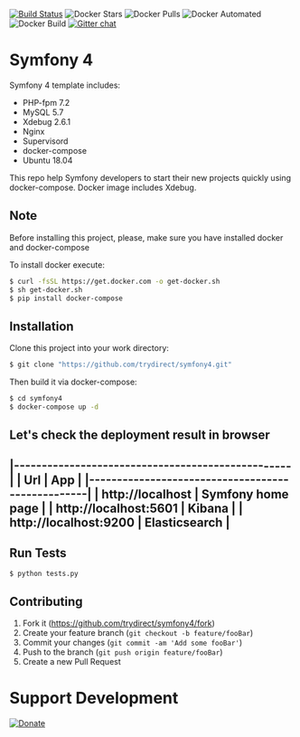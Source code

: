 [![Build Status](https://travis-ci.com/trydirect/symfony.svg?branch=master)](https://travis-ci.com/trydirect/symfony)
![Docker Stars](https://img.shields.io/docker/stars/trydirect/symfony.svg)
![Docker Pulls](https://img.shields.io/docker/pulls/trydirect/symfony.svg)
![Docker Automated](https://img.shields.io/docker/cloud/automated/trydirect/symfony.svg)
![Docker Build](https://img.shields.io/docker/cloud/build/trydirect/symfony.svg)
[![Gitter chat](https://badges.gitter.im/trydirect/community.png)](https://gitter.im/try-direct/community)

# Symfony 4
 Symfony 4 template includes:
 * PHP-fpm 7.2
 * MySQL 5.7
 * Xdebug 2.6.1
 * Nginx
 * Supervisord
 * docker-compose
 * Ubuntu 18.04
 
This repo help Symfony developers to start their new projects quickly using docker-compose.
Docker image includes Xdebug.

## Note
Before installing this project, please, make sure you have installed docker and docker-compose

To install docker execute: 
```sh
$ curl -fsSL https://get.docker.com -o get-docker.sh
$ sh get-docker.sh
$ pip install docker-compose
```

## Installation
Clone this project into your work directory:
```sh
$ git clone "https://github.com/trydirect/symfony4.git"
```
Then build it via docker-compose:
```sh
$ cd symfony4
$ docker-compose up -d
```

## Let's check the deployment result in browser
 
|--------------------------------------------------|
|          Url           |          App            |
|--------------------------------------------------|
| http://localhost       | Symfony home page       |
| http://localhost:5601  | Kibana                  |
| http://localhost:9200  | Elasticsearch           |
----------------------------------------------------


## Run Tests

```
$ python tests.py 
```

## Contributing

1. Fork it (<https://github.com/trydirect/symfony4/fork>)
2. Create your feature branch (`git checkout -b feature/fooBar`)
3. Commit your changes (`git commit -am 'Add some fooBar'`)
4. Push to the branch (`git push origin feature/fooBar`)
5. Create a new Pull Request

# Support Development

[![Donate](https://img.shields.io/badge/Donate-PayPal-green.svg)](https://www.paypal.com/cgi-bin/webscr?cmd=_s-xclick&hosted_button_id=2BH8ED2AUU2RL)
